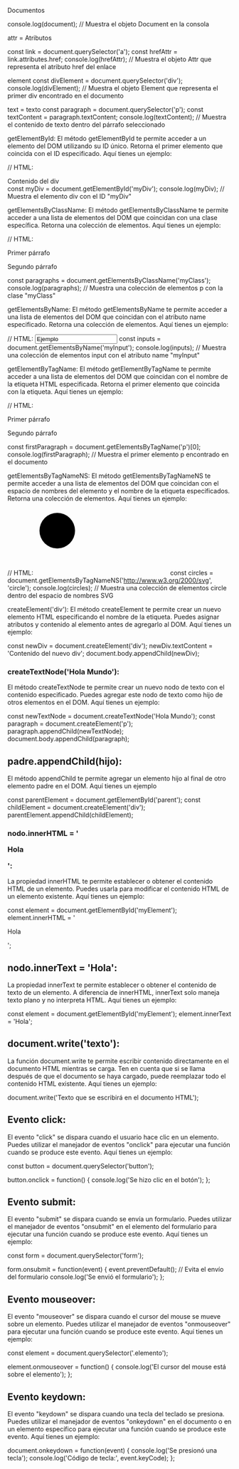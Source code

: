 Documentos 

console.log(document); // Muestra el objeto Document en la consola


attr = Atributos 

const link = document.querySelector('a');
const hrefAttr = link.attributes.href;
console.log(hrefAttr); // Muestra el objeto Attr que representa el atributo href del enlace


element
const divElement = document.querySelector('div');
console.log(divElement); // Muestra el objeto Element que representa el primer div encontrado en el documento


text = texto 
const paragraph = document.querySelector('p');
const textContent = paragraph.textContent;
console.log(textContent); // Muestra el contenido de texto dentro del párrafo seleccionado


getElementById:
El método getElementById te permite acceder a un elemento del DOM utilizando su ID único. Retorna el primer elemento que coincida con el ID especificado. Aquí tienes un ejemplo:

// HTML: <div id="myDiv">Contenido del div</div>
const myDiv = document.getElementById('myDiv');
console.log(myDiv); // Muestra el elemento div con el ID "myDiv"


getElementsByClassName:
El método getElementsByClassName te permite acceder a una lista de elementos del DOM que coincidan con una clase específica. Retorna una colección de elementos. Aquí tienes un ejemplo:

// HTML: <p class="myClass">Primer párrafo</p><p class="myClass">Segundo párrafo</p>
const paragraphs = document.getElementsByClassName('myClass');
console.log(paragraphs); // Muestra una colección de elementos p con la clase "myClass"


getElementsByName:
El método getElementsByName te permite acceder a una lista de elementos del DOM que coincidan con el atributo name especificado. Retorna una colección de elementos. Aquí tienes un ejemplo:


// HTML: <input type="text" name="myInput" value="Ejemplo">
const inputs = document.getElementsByName('myInput');
console.log(inputs); // Muestra una colección de elementos input con el atributo name "myInput"


getElementByTagName:
El método getElementByTagName te permite acceder a una lista de elementos del DOM que coincidan con el nombre de la etiqueta HTML especificada. Retorna el primer elemento que coincida con la etiqueta. Aquí tienes un ejemplo:

// HTML: <p>Primer párrafo</p><p>Segundo párrafo</p>
const firstParagraph = document.getElementsByTagName('p')[0];
console.log(firstParagraph); // Muestra el primer elemento p encontrado en el documento


getElementsByTagNameNS:
El método getElementsByTagNameNS te permite acceder a una lista de elementos del DOM que coincidan con el espacio de nombres del elemento y el nombre de la etiqueta especificados. Retorna una colección de elementos. Aquí tienes un ejemplo:

// HTML: <svg xmlns="http://www.w3.org/2000/svg"><circle cx="50" cy="50" r="40"/></svg>
const circles = document.getElementsByTagNameNS('http://www.w3.org/2000/svg', 'circle');
console.log(circles); // Muestra una colección de elementos circle dentro del espacio de nombres SVG


createElement('div'):
El método createElement te permite crear un nuevo elemento HTML especificando el nombre de la etiqueta. Puedes asignar atributos y contenido al elemento antes de agregarlo al DOM. Aquí tienes un ejemplo:

const newDiv = document.createElement('div');
newDiv.textContent = 'Contenido del nuevo div';
document.body.appendChild(newDiv);


### createTextNode('Hola Mundo'):
El método createTextNode te permite crear un nuevo nodo de texto con el contenido especificado. Puedes agregar este nodo de texto como hijo de otros elementos en el DOM. Aquí tienes un ejemplo:


const newTextNode = document.createTextNode('Hola Mundo');
const paragraph = document.createElement('p');
paragraph.appendChild(newTextNode);
document.body.appendChild(paragraph);

## padre.appendChild(hijo):
El método appendChild te permite agregar un elemento hijo al final de otro elemento padre en el DOM. Aquí tienes un ejemplo

const parentElement = document.getElementById('parent');
const childElement = document.createElement('div');
parentElement.appendChild(childElement);

### nodo.innerHTML = '<p>Hola</p>':
La propiedad innerHTML te permite establecer o obtener el contenido HTML de un elemento. Puedes usarla para modificar el contenido HTML de un elemento existente. Aquí tienes un ejemplo:

const element = document.getElementById('myElement');
element.innerHTML = '<p>Hola</p>';

## nodo.innerText = 'Hola':
La propiedad innerText te permite establecer o obtener el contenido de texto de un elemento. A diferencia de innerHTML, innerText solo maneja texto plano y no interpreta HTML. Aquí tienes un ejemplo:

const element = document.getElementById('myElement');
element.innerText = 'Hola';

## document.write('texto'):
La función document.write te permite escribir contenido directamente en el documento HTML mientras se carga. Ten en cuenta que si se llama después de que el documento se haya cargado, puede reemplazar todo el contenido HTML existente. Aquí tienes un ejemplo:

document.write('Texto que se escribirá en el documento HTML');

## Evento click:
El evento "click" se dispara cuando el usuario hace clic en un elemento. Puedes utilizar el manejador de eventos "onclick" para ejecutar una función cuando se produce este evento. Aquí tienes un ejemplo:

const button = document.querySelector('button');

button.onclick = function() {
  console.log('Se hizo clic en el botón');
};

## Evento submit:
El evento "submit" se dispara cuando se envía un formulario. Puedes utilizar el manejador de eventos "onsubmit" en el elemento del formulario para ejecutar una función cuando se produce este evento. Aquí tienes un ejemplo:

const form = document.querySelector('form');

form.onsubmit = function(event) {
  event.preventDefault(); // Evita el envío del formulario
  console.log('Se envió el formulario');
};


## Evento mouseover:
El evento "mouseover" se dispara cuando el cursor del mouse se mueve sobre un elemento. Puedes utilizar el manejador de eventos "onmouseover" para ejecutar una función cuando se produce este evento. Aquí tienes un ejemplo:

const element = document.querySelector('.elemento');

element.onmouseover = function() {
  console.log('El cursor del mouse está sobre el elemento');
};

## Evento keydown:
El evento "keydown" se dispara cuando una tecla del teclado se presiona. Puedes utilizar el manejador de eventos "onkeydown" en el documento o en un elemento específico para ejecutar una función cuando se produce este evento. Aquí tienes un ejemplo:

document.onkeydown = function(event) {
  console.log('Se presionó una tecla');
  console.log('Código de tecla:', event.keyCode);
};

